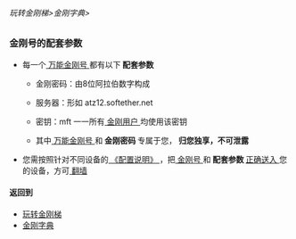 ###### 玩转金刚梯>金刚字典>
### 金刚号的配套参数

- 每一个[ 万能金刚号 ](https://github.com/a2zitpro/web/blob/master/LadderFree/kkDictionary/KKIDMultipurpose.md)都有以下<Strong> 配套参数 </Strong>

  - 金刚密码：由8位阿拉伯数字构成
  - 服务器：形如 atz12.softether.net
  - 密钥：mft 一一所有[ 金刚用户 ](https://github.com/a2zitpro/web/blob/master/LadderFree/kkDictionary/KKUser.md)均使用该密钥

  - 其中[ 万能金刚号 ](https://github.com/a2zitpro/web/blob/master/LadderFree/kkDictionary/KKIDMultipurpose.md)和<Strong> 金刚密码 </Strong >专属于您，<Strong> 归您独享，不可泄露 </Strong>

- 您需按照针对不同设备的[ 《配置说明》 ](https://github.com/a2zitpro/web/blob/master/LadderFree/kkDictionary/KKLadderConfigration/KKLadderConfigration.md)，把[ 金刚号 ](https://github.com/a2zitpro/web/blob/master/LadderFree/kkDictionary/KKIDMultipurpose.md)和<Strong> 配套参数 </Strong>[ 正确送入 ](https://github.com/a2zitpro/web/blob/master/LadderFree/kkDictionary/ConsiderationsWhileConfigureKKID.md)您的设备，方可[ 翻墙 ](https://github.com/a2zitpro/web/blob/master/LadderFree/kkDictionary/OverTheWall.md)

#### 返回到
- [玩转金刚梯](https://github.com/a2zitpro/web/blob/master/LadderFree/A.md)
- [金刚字典](https://github.com/a2zitpro/web/blob/master/LadderFree/kkDictionary/KKDictionary.md)

